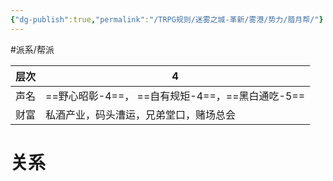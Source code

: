 ```yaml
---
{"dg-publish":true,"permalink":"/TRPG规则/迷雾之城-革新/雾港/势力/腊月帮/"}
---
```


#派系/帮派 

| 层次  | 4                                 |
| --- | --------------------------------- |
| 声名  | ==野心昭彰-4==， ==自有规矩-4==，==黑白通吃-5== |
| 财富  | 私酒产业，码头漕运，兄弟堂口，赌场总会               |
# 关系
